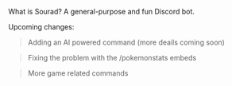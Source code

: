 What is Sourad? 
A general-purpose and fun Discord bot.

Upcoming changes:
> Adding an AI powered command (more deails coming soon)

> Fixing the problem with the /pokemonstats embeds

> More game related commands

